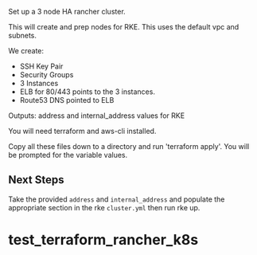 Set up a 3 node HA rancher cluster. 

This will create and prep nodes for RKE. This uses the default vpc and subnets. 

We create:

* SSH Key Pair
* Security Groups
* 3 Instances
* ELB for 80/443 points to the 3 instances.
* Route53 DNS pointed to ELB

Outputs: address and internal_address values for RKE

You will need terraform and aws-cli installed.

Copy all these files down to a directory and run 'terraform apply'. You will be prompted for the variable values.

## Next Steps
Take the provided `address` and `internal_address` and populate the appropriate section in the rke `cluster.yml` then run rke up.


# test_terraform_rancher_k8s
